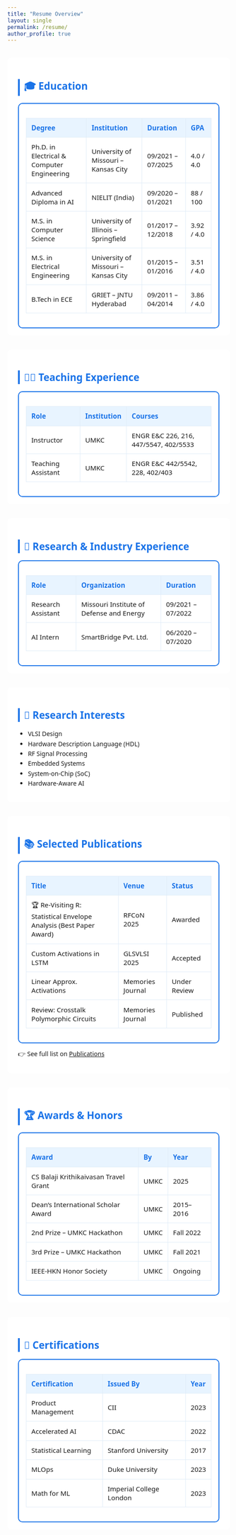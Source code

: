 ```yaml
---
title: "Resume Overview"
layout: single
permalink: /resume/
author_profile: true
---
```


<style>
:root {
  --accent: #1a73e8;
  --bg: #fdfefe;
  --section-bg: #ffffff;
  --text: #1a1a1a;
  --border: #e0ecf8;
  --table-bg: #ffffff;
}

.resume-container {
  max-width: 1000px;
  margin: auto;
  font-family: 'Segoe UI', sans-serif;
}

.resume-section {
  margin: 2rem 0;
  padding: 1rem 1.5rem;
  background: var(--section-bg);
  border-radius: 8px;
}

.resume-section h2 {
  font-size: 1.4rem;
  color: var(--accent);
  border-left: 4px solid var(--accent);
  padding-left: 0.6rem;
  margin-bottom: 1rem;
}

.table-wrapper {
  border: 2px solid var(--accent);
  border-radius: 10px;
  background-color: var(--table-bg);
  padding: 1rem;
  overflow-x: auto;
}

.resume-table {
  width: 100%;
  border-collapse: collapse;
}

.resume-table th,
.resume-table td {
  border: 1px solid var(--border);
  padding: 0.7rem;
  text-align: left;
  font-size: 0.95rem;
}

.resume-table th {
  background: #e8f4ff;
  color: var(--accent);
}

.resume-table tr:hover {
  background: #f9fdff;
}

.resume-list {
  list-style: disc;
  padding-left: 1.4rem;
  line-height: 1.6;
}
</style>

<div class="resume-container">

<div class="resume-section">
<h2>🎓 Education</h2>
<div class="table-wrapper">
<table class="resume-table">
<thead><tr><th>Degree</th><th>Institution</th><th>Duration</th><th>GPA</th></tr></thead>
<tbody>
<tr><td>Ph.D. in Electrical & Computer Engineering</td><td>University of Missouri – Kansas City</td><td>09/2021 – 07/2025</td><td>4.0 / 4.0</td></tr>
<tr><td>Advanced Diploma in AI</td><td>NIELIT (India)</td><td>09/2020 – 01/2021</td><td>88 / 100</td></tr>
<tr><td>M.S. in Computer Science</td><td>University of Illinois – Springfield</td><td>01/2017 – 12/2018</td><td>3.92 / 4.0</td></tr>
<tr><td>M.S. in Electrical Engineering</td><td>University of Missouri – Kansas City</td><td>01/2015 – 01/2016</td><td>3.51 / 4.0</td></tr>
<tr><td>B.Tech in ECE</td><td>GRIET – JNTU Hyderabad</td><td>09/2011 – 04/2014</td><td>3.86 / 4.0</td></tr>
</tbody>
</table>
</div>
</div>

<div class="resume-section">
<h2>👨‍🏫 Teaching Experience</h2>
<div class="table-wrapper">
<table class="resume-table">
<thead><tr><th>Role</th><th>Institution</th><th>Courses</th></tr></thead>
<tbody>
<tr><td>Instructor</td><td>UMKC</td><td>ENGR E&C 226, 216, 447/5547, 402/5533</td></tr>
<tr><td>Teaching Assistant</td><td>UMKC</td><td>ENGR E&C 442/5542, 228, 402/403</td></tr>
</tbody>
</table>
</div>
</div>

<div class="resume-section">
<h2>🔬 Research & Industry Experience</h2>
<div class="table-wrapper">
<table class="resume-table">
<thead><tr><th>Role</th><th>Organization</th><th>Duration</th></tr></thead>
<tbody>
<tr><td>Research Assistant</td><td>Missouri Institute of Defense and Energy</td><td>09/2021 – 07/2022</td></tr>
<tr><td>AI Intern</td><td>SmartBridge Pvt. Ltd.</td><td>06/2020 – 07/2020</td></tr>
</tbody>
</table>
</div>
</div>

<div class="resume-section">
<h2>🧠 Research Interests</h2>
<ul class="resume-list">
  <li>VLSI Design</li>
  <li>Hardware Description Language (HDL)</li>
  <li>RF Signal Processing</li>
  <li>Embedded Systems</li>
  <li>System-on-Chip (SoC)</li>
  <li>Hardware-Aware AI</li>
</ul>
</div>

<div class="resume-section">
<h2>📚 Selected Publications</h2>
<div class="table-wrapper">
<table class="resume-table">
<thead><tr><th>Title</th><th>Venue</th><th>Status</th></tr></thead>
<tbody>
<tr><td>🏆 Re-Visiting R: Statistical Envelope Analysis (Best Paper Award)</td><td>RFCoN 2025</td><td>Awarded</td></tr>
<tr><td>Custom Activations in LSTM</td><td>GLSVLSI 2025</td><td>Accepted</td></tr>
<tr><td>Linear Approx. Activations</td><td>Memories Journal</td><td>Under Review</td></tr>
<tr><td>Review: Crosstalk Polymorphic Circuits</td><td>Memories Journal</td><td>Published</td></tr>
</tbody>
</table>
</div>
<p>👉 See full list on <a href="/publications/">Publications</a></p>
</div>

<div class="resume-section">
<h2>🏆 Awards & Honors</h2>
<div class="table-wrapper">
<table class="resume-table">
<thead><tr><th>Award</th><th>By</th><th>Year</th></tr></thead>
<tbody>
<tr><td>CS Balaji Krithikaivasan Travel Grant</td><td>UMKC</td><td>2025</td></tr>
<tr><td>Dean’s International Scholar Award</td><td>UMKC</td><td>2015–2016</td></tr>
<tr><td>2nd Prize – UMKC Hackathon</td><td>UMKC</td><td>Fall 2022</td></tr>
<tr><td>3rd Prize – UMKC Hackathon</td><td>UMKC</td><td>Fall 2021</td></tr>
<tr><td>IEEE-HKN Honor Society</td><td>UMKC</td><td>Ongoing</td></tr>
</tbody>
</table>
</div>
</div>

<div class="resume-section">
<h2>📜 Certifications</h2>
<div class="table-wrapper">
<table class="resume-table">
<thead><tr><th>Certification</th><th>Issued By</th><th>Year</th></tr></thead>
<tbody>
<tr><td>Product Management</td><td>CII</td><td>2023</td></tr>
<tr><td>Accelerated AI</td><td>CDAC</td><td>2022</td></tr>
<tr><td>Statistical Learning</td><td>Stanford University</td><td>2017</td></tr>
<tr><td>MLOps</td><td>Duke University</td><td>2023</td></tr>
<tr><td>Math for ML</td><td>Imperial College London</td><td>2023</td></tr>
</tbody>
</table>
</div>
</div>

</div>
